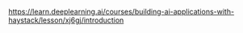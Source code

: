 https://learn.deeplearning.ai/courses/building-ai-applications-with-haystack/lesson/xj6gj/introduction